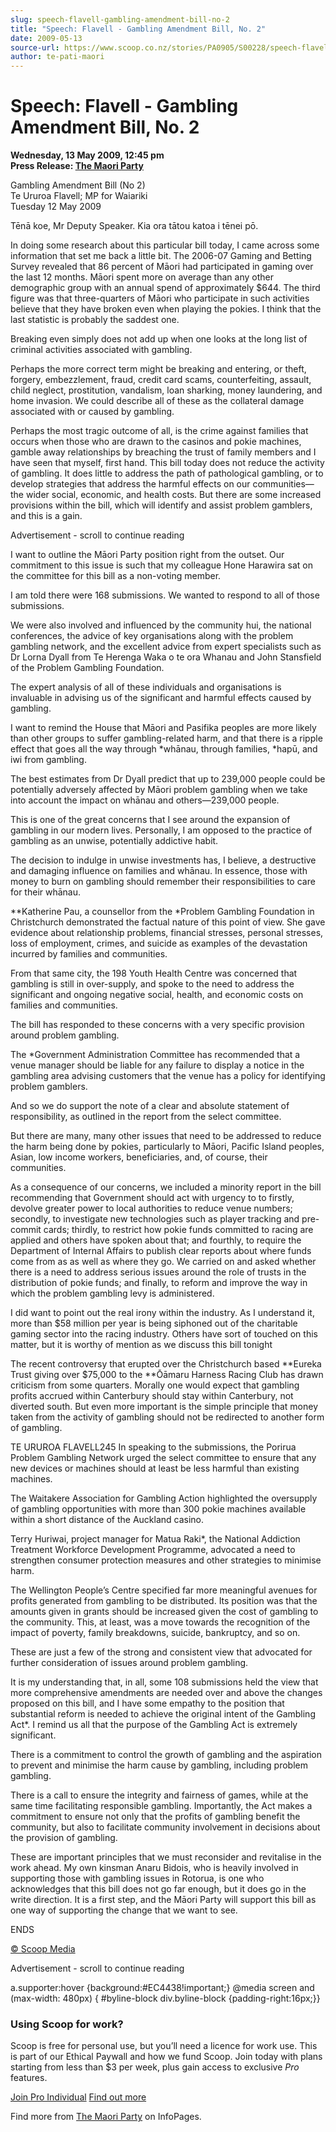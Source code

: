 ```yaml
---
slug: speech-flavell-gambling-amendment-bill-no-2
title: "Speech: Flavell - Gambling Amendment Bill, No. 2"
date: 2009-05-13
source-url: https://www.scoop.co.nz/stories/PA0905/S00228/speech-flavell-gambling-amendment-bill-no-2.htm
author: te-pati-maori
---
```

Speech: Flavell - Gambling Amendment Bill, No. 2
================================================

**Wednesday, 13 May 2009, 12:45 pm**  
**Press Release: [The Maori Party](https://info.scoop.co.nz/The_Maori_Party)**

Gambling Amendment Bill (No 2)  
Te Ururoa Flavell; MP for Waiariki  
Tuesday 12 May 2009

  
Tēnā koe, Mr Deputy Speaker. Kia ora tātou katoa i tēnei pō.

In doing some research about this particular bill today, I came across some information that set me back a little bit. The 2006-07 Gaming and Betting Survey revealed that 86 percent of Māori had participated in gaming over the last 12 months. Māori spent more on average than any other demographic group with an annual spend of approximately $644. The third figure was that three-quarters of Māori who participate in such activities believe that they have broken even when playing the pokies. I think that the last statistic is probably the saddest one.

Breaking even simply does not add up when one looks at the long list of criminal activities associated with gambling.

Perhaps the more correct term might be breaking and entering, or theft, forgery, embezzlement, fraud, credit card scams, counterfeiting, assault, child neglect, prostitution, vandalism, loan sharking, money laundering, and home invasion. We could describe all of these as the collateral damage associated with or caused by gambling.

Perhaps the most tragic outcome of all, is the crime against families that occurs when those who are drawn to the casinos and pokie machines, gamble away relationships by breaching the trust of family members and I have seen that myself, first hand. This bill today does not reduce the activity of gambling. It does little to address the path of pathological gambling, or to develop strategies that address the harmful effects on our communities—the wider social, economic, and health costs. But there are some increased provisions within the bill, which will identify and assist problem gamblers, and this is a gain.

Advertisement - scroll to continue reading





I want to outline the Māori Party position right from the outset. Our commitment to this issue is such that my colleague Hone Harawira sat on the committee for this bill as a non-voting member.

I am told there were 168 submissions. We wanted to respond to all of those submissions.

We were also involved and influenced by the community hui, the national conferences, the advice of key organisations along with the problem gambling network, and the excellent advice from expert specialists such as Dr Lorna Dyall from Te Herenga Waka o te ora Whanau and John Stansfield of the Problem Gambling Foundation.

The expert analysis of all of these individuals and organisations is invaluable in advising us of the significant and harmful effects caused by gambling.

I want to remind the House that Māori and Pasifika peoples are more likely than other groups to suffer gambling-related harm, and that there is a ripple effect that goes all the way through \*whānau, through families, \*hapū, and iwi from gambling.

The best estimates from Dr Dyall predict that up to 239,000 people could be potentially adversely affected by Māori problem gambling when we take into account the impact on whānau and others—239,000 people.

This is one of the great concerns that I see around the expansion of gambling in our modern lives. Personally, I am opposed to the practice of gambling as an unwise, potentially addictive habit.

The decision to indulge in unwise investments has, I believe, a destructive and damaging influence on families and whānau. In essence, those with money to burn on gambling should remember their responsibilities to care for their whānau.

\*\*Katherine Pau, a counsellor from the \*Problem Gambling Foundation in Christchurch demonstrated the factual nature of this point of view. She gave evidence about relationship problems, financial stresses, personal stresses, loss of employment, crimes, and suicide as examples of the devastation incurred by families and communities.

From that same city, the 198 Youth Health Centre was concerned that gambling is still in over-supply, and spoke to the need to address the significant and ongoing negative social, health, and economic costs on families and communities.

The bill has responded to these concerns with a very specific provision around problem gambling.

The \*Government Administration Committee has recommended that a venue manager should be liable for any failure to display a notice in the gambling area advising customers that the venue has a policy for identifying problem gamblers.

And so we do support the note of a clear and absolute statement of responsibility, as outlined in the report from the select committee.

But there are many, many other issues that need to be addressed to reduce the harm being done by pokies, particularly to Māori, Pacific Island peoples, Asian, low income workers, beneficiaries, and, of course, their communities.

As a consequence of our concerns, we included a minority report in the bill recommending that Government should act with urgency to to firstly, devolve greater power to local authorities to reduce venue numbers; secondly, to investigate new technologies such as player tracking and pre-commit cards; thirdly, to restrict how pokie funds committed to racing are applied and others have spoken about that; and fourthly, to require the Department of Internal Affairs to publish clear reports about where funds come from as as well as where they go. We carried on and asked whether there is a need to address serious issues around the role of trusts in the distribution of pokie funds; and finally, to reform and improve the way in which the problem gambling levy is administered.

I did want to point out the real irony within the industry. As I understand it, more than $58 million per year is being siphoned out of the charitable gaming sector into the racing industry. Others have sort of touched on this matter, but it is worthy of mention as we discuss this bill tonight

The recent controversy that erupted over the Christchurch based \*\*Eureka Trust giving over $75,000 to the \*\*Ōāmaru Harness Racing Club has drawn criticism from some quarters. Morally one would expect that gambling profits accrued within Canterbury should stay within Canterbury, not diverted south. But even more important is the simple principle that money taken from the activity of gambling should not be redirected to another form of gambling.

TE URUROA FLAVELL245 In speaking to the submissions, the Porirua Problem Gambling Network urged the select committee to ensure that any new devices or machines should at least be less harmful than existing machines.

The Waitakere Association for Gambling Action highlighted the oversupply of gambling opportunities with more than 300 pokie machines available within a short distance of the Auckland casino.

Terry Huriwai, project manager for Matua Raki\*, the National Addiction Treatment Workforce Development Programme, advocated a need to strengthen consumer protection measures and other strategies to minimise harm.

The Wellington People’s Centre specified far more meaningful avenues for profits generated from gambling to be distributed. Its position was that the amounts given in grants should be increased given the cost of gambling to the community. This, at least, was a move towards the recognition of the impact of poverty, family breakdowns, suicide, bankruptcy, and so on.

These are just a few of the strong and consistent view that advocated for further consideration of issues around problem gambling.

It is my understanding that, in all, some 108 submissions held the view that more comprehensive amendments are needed over and above the changes proposed on this bill, and I have some empathy to the position that substantial reform is needed to achieve the original intent of the Gambling Act\*. I remind us all that the purpose of the Gambling Act is extremely significant.

There is a commitment to control the growth of gambling and the aspiration to prevent and minimise the harm cause by gambling, including problem gambling.

There is a call to ensure the integrity and fairness of games, while at the same time facilitating responsible gambling. Importantly, the Act makes a commitment to ensure not only that the profits of gambling benefit the community, but also to facilitate community involvement in decisions about the provision of gambling.

These are important principles that we must reconsider and revitalise in the work ahead. My own kinsman Anaru Bidois, who is heavily involved in supporting those with gambling issues in Rotorua, is one who acknowledges that this bill does not go far enough, but it does go in the write direction. It is a first step, and the Māori Party will support this bill as one way of supporting the change that we want to see.

ENDS

[© Scoop Media](http://www.scoop.co.nz/about/terms.html)  

Advertisement - scroll to continue reading



a.supporter:hover {background:#EC4438!important;} @media screen and (max-width: 480px) { #byline-block div.byline-block {padding-right:16px;}}

### Using Scoop for work?

Scoop is free for personal use, but you’ll need a licence for work use. This is part of our Ethical Paywall and how we fund Scoop. Join today with plans starting from less than $3 per week, plus gain access to exclusive _Pro_ features.  
  
[Join Pro Individual](https://pro.scoop.co.nz/Individual/?from=ProIn24) [Find out more](https://pro.scoop.co.nz/using-scoop-for-work/?from=ProIn24)

Find more from [The Maori Party](https://info.scoop.co.nz/The_Maori_Party) on InfoPages.